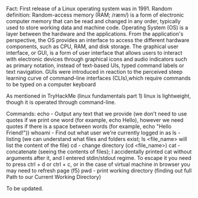 Fact: First release of a Linux operating system was in 1991.
Random definition: 
Random-access memory (RAM; /ræm/) is a form of electronic computer memory that can be read and changed in any order, typically used to store working data and machine code.
Operating System (OS) is a layer between the hardware and the applications. From the application's perspective, the OS provides an interface to access the different hardware components, such as CPU, RAM, and disk storage.
The graphical user interface, or GUI, is a form of user interface that allows users to interact with electronic devices through graphical icons and audio indicators such as primary notation, instead of text-based UIs, typed command labels or text navigation. GUIs were introduced in reaction to the perceived steep learning curve of command-line interfaces (CLIs),which require commands to be typed on a computer keyboard

As mentioned in TryHackMe (linux fundamentals part 1) linux is lightweight, though it is operated through command-line.

Commands:
echo - Output any text that we provide (we don't need to use quotes if we print one word (for example, echo Hello), however we need quotes if there is a space between words (for example, echo "Hello Friend!"))
whoami - Find out what user we're currently logged in as
ls - listing (we can understand what files and folders exist; ls <file_name> will list the content of the file)
cd - change directory (cd <file_name>)
cat - concatenate (seeing the contents of files); I accidentally printed cat without arguments after it, and I entered stdin/stdout regime. To escape it you need to press ctrl + d or ctrl + c, or in the case of virtual machine in browser you may need to refresh page (f5)
pwd - print working directory (finding out full Path to our Current Working Directory)

To be updated. 
